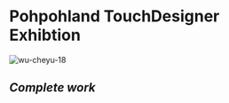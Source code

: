 # Pohpohland TouchDesigner Exhibtion

![wu-cheyu-18](https://user-images.githubusercontent.com/67770858/168533235-863fb537-fc63-4a02-9f78-c14479d13468.gif)

## *Complete work*
